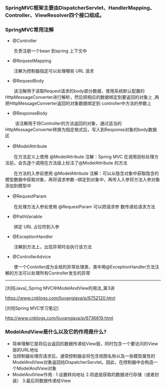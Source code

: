 ### SpringMVC框架主要由DispatcherServlet、HandlerMapping、Controller、ViewResolver四个接口组成。

### SpringMVC常用注解

- @Controller

　　负责注册一个bean 到spring 上下文中

- @RequestMapping

　　注解为控制器指定可以处理哪些 URL 请求

- @RequestBody

　　该注解用于读取Request请求的body部分数据，使用系统默认配置的HttpMessageConverter进行解析，然后把相应的数据绑定到要返回的对象上 ,再把HttpMessageConverter返回的对象数据绑定到 controller中方法的参数上

- @ResponseBody

　　 该注解用于将Controller的方法返回的对象，通过适当的HttpMessageConverter转换为指定格式后，写入到Response对象的body数据区

- @ModelAttribute 　　　

　　在方法定义上使用 @ModelAttribute 注解：Spring MVC 在调用目标处理方法前，会先逐个调用在方法级上标注了@ModelAttribute 的方法

　　在方法的入参前使用 @ModelAttribute 注解：可以从隐含对象中获取隐含的模型数据中获取对象，再将请求参数 –绑定到对象中，再传入入参将方法入参对象添加到模型中 

- @RequestParam　

　　在处理方法入参处使用 @RequestParam 可以把请求参 数传递给请求方法

- @PathVariable

　　绑定 URL 占位符到入参

- @ExceptionHandler

　　注解到方法上，出现异常时会执行该方法

- @ControllerAdvice

　　使一个Contoller成为全局的异常处理类，类中用@ExceptionHandler方法注解的方法可以处理所有Controller发生的异常

---

[刘阳Java]_Spring MVC中ModelAndView的用法_第3讲

https://www.cnblogs.com/liuyangjava/p/6752120.html

[刘阳Spring MVC学习笔记]

http://www.cnblogs.com/liuyangjava/p/6736619.html

### ModelAndView是什么以及它的作用是什么?
- 简单理解它是将后台返回的数据传递给View层，同时包含一个要访问的View层的URL地址
- 当控制器处理完请求后，通常控制器会将包含视图名称以及一些模型属性的ModelAndView对象返回给DispatcherServlet。因此，在控制器中会构造一个ModelAndView对象
- ModelAndView作用 : 1.设置转向地址  2.将底层获取的数据进行存储（或者封装） 3.最后将数据传递给View

    
    
   


